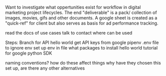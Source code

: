 Want to investigate what oppertunities exist for workflow in digital marketing project lifecycles.
The end "deliverable" is a pack/ collection of images, movies, gifs and other documents.
A google sheet is created as a "quick-ref" for client but also serves as basis for ad performance tracking.

read the docs of use cases
talk to contact where can be used

Steps:
Branch for API hello world
get API keys from google
pipenv
.env file to ignore env
set up env in file
what packages to install
hello world tutorial for google python SDK

naming conventions? how do these affect things
why have they chosen this set up, are there any other alternatives
